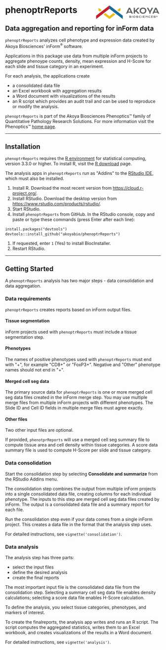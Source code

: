# phenoptrReports <img src="man/figures/Akoya.png" align="right" height="50px" />

## Data aggregation and reporting for inForm data

`phenoptrReports` analyzes cell phenotype and expression data
created by Akoya Biosciences' inForm<sup>&reg;</sup> software. 

Applications in this package use data from multiple inForm projects
to aggregate phenoype counts, density, 
mean expression and
H-Score for each slide and tissue category in an experiment. 

For each analysis, the applications create 

- a consolidated data file
- an Excel workbook with aggregation results
- a Word document with visualizations of the results
- an R script which provides
an audit trail and can be used to reproduce or modify the analysis.

`phenoptrReports` is part of the Akoya Biosciences Phenoptics&trade; family of
Quantitative Pathology Research Solutions. For more information
visit the Phenoptics&trade;
[home page](http://www.perkinelmer.com/cancer-immunology/index.html).

----

## Installation

`phenoptrReports` requires the [R environment](https://www.r-project.org/) 
for statistical computing, version 3.3.0 or higher. To install R,
visit the [R download](https://cloud.r-project.org/) page.

The analysis apps in `phenoptrReports` run as "Addins" to
the [RStudio IDE](https://www.rstudio.com/products/rstudio/), which must also
be installed.

1. Install R. Download the most recent version from  https://cloud.r-project.org/.
1. Install RStudio. Download the desktop version from https://www.rstudio.com/products/rstudio/.
1. Start RStudio.
1. Install `phenoptrReports` from GitHub. In the RStudio console, 
copy and paste or type these commands (press Enter after each line):
```
install.packages("devtools")
devtools::install_github("akoyabio/phenoptrReports")
```
1. If requested, enter `1` (Yes) to install BiocInstaller.
1. Restart RStudio.

----

## Getting Started


A `phenoptrReports` analysis has two major steps - data consolidation and data
aggregation.

### Data requirements

`phenoptrReports` creates reports based on inForm output files.

#### Tissue segmentation

inForm projects used with `phenoptrReports` must include a tissue 
segmentation step.

#### Phenotypes

The names of positive phenotypes used with `phenoptrReports` must end
with "+", for example "CD8+" or "FoxP3+". Negative and "Other"
phenotype names should not end in "+".

#### Merged cell seg data

The primary source data for `phenoptrReports` is 
one or more merged cell seg data files created in the inForm merge step.
You may use multiple merge files from multiple inForm projects with different 
phenotypes. The Slide ID and Cell ID fields in multiple merge files 
must agree exactly. 

#### Other files

Two other input files are optional. 

If provided, `phenotprReports` will use a merged cell seg summary file
to compute tissue area and cell density within tissue categories. 
A score data summary file is used to compute H-Score per slide and 
tissue category.

### Data consolidation

Start the consolidation step by selecting **Consolidate and summarize** from
the RStudio Addins menu.

The consolidation step combines the output from multiple inForm projects into a 
single consolidated data file, creating columns for each individual
phenotype. The inputs to this step are merged cell seg
data files created by inForm. The output is a consolidated data file and a
summary report for each file. 

Run the consolidation step even if your data comes from a single
inForm project. This creates a data file in the format that the analysis
step uses.

For detailed instructions, see `vignette('consolidation')`.

### Data analysis

The analysis step has three parts: 

- select the input files
- define the desired analysis
- create the final reports

The most important input file is the consolidated data file from
the consolidation step. Selecting a summary cell seg data file enables
density calculations; selecting a score data file enables H-Score calculation.

To define the analysis, you select tissue categories, phenotypes, and markers of 
interest.

To create the finalreports, the analysis app writes and runs an R script.
The script computes the aggregated statistics, writes them to an Excel
workbook, and creates visualizations of the results in a Word document.

For detailed instructions, see `vignette('analysis')`.

